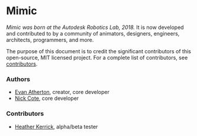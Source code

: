 # Mimic

*Mimic was born at the Autodesk Robotics Lab, 2018.* It is now developed
and contributed to by a community of animators, designers, engineers, architects,
programmers, and more.

The purpose of this document is to credit the significant contributors of this
open-source, MIT licensed project. For a complete list of contributors, see
[contributors](https://github.com/AutodeskRoboticsLab/Mimic/graphs/contributors).


### Authors

- [Evan Atherton](https://github.com/evanatherton), creator, core developer
- [Nick Cote](https://github.com/revenantspatium), core developer


### Contributors

- [Heather Kerrick](https://github.com/hmkerrick), alpha/beta tester


#
